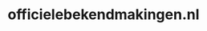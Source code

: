 ---
layout: post
title:  "officielebekendmakingen.nl"
internal_url:  "/data/officielebekendmakingen.nl.html"
categories: dutchgov
---
